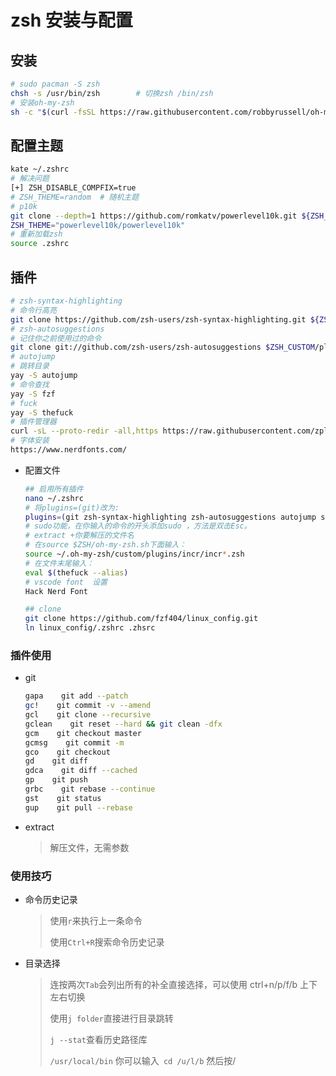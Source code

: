 <!--
title: ZSH
sort:
-->

# zsh 安装与配置

## 安装

```bash
# sudo pacman -S zsh
chsh -s /usr/bin/zsh		# 切换zsh /bin/zsh
# 安装oh-my-zsh
sh -c "$(curl -fsSL https://raw.githubusercontent.com/robbyrussell/oh-my-zsh/master/tools/install.sh)"
```

## 配置主题

```bash
kate ~/.zshrc
# 解决问题
[+] ZSH_DISABLE_COMPFIX=true
# ZSH_THEME=random	# 随机主题
# p10k
git clone --depth=1 https://github.com/romkatv/powerlevel10k.git ${ZSH_CUSTOM:-~/.oh-my-zsh/custom}/themes/powerlevel10k
ZSH_THEME="powerlevel10k/powerlevel10k"
# 重新加载zsh
source .zshrc
```

## 插件

```bash
# zsh-syntax-highlighting
# 命令行高亮
git clone https://github.com/zsh-users/zsh-syntax-highlighting.git ${ZSH_CUSTOM:-~/.oh-my-zsh/custom}/plugins/zsh-syntax-highlighting
# zsh-autosuggestions
# 记住你之前使用过的命令
git clone git://github.com/zsh-users/zsh-autosuggestions $ZSH_CUSTOM/plugins/zsh-autosuggestions
# autojump
# 跳转目录
yay -S autojump
# 命令查找
yay -S fzf
# fuck
yay -S thefuck
# 插件管理器
curl -sL --proto-redir -all,https https://raw.githubusercontent.com/zplug/installer/master/installer.zsh | zsh
# 字体安装
https://www.nerdfonts.com/
```

- 配置文件

  ```bash
  ## 启用所有插件
  nano ~/.zshrc
  # 将plugins=(git)改为:
  plugins=(git zsh-syntax-highlighting zsh-autosuggestions autojump sudo extract)
  # sudo功能，在你输入的命令的开头添加sudo ，方法是双击Esc。
  # extract +你要解压的文件名
  # 在source $ZSH/oh-my-zsh.sh下面输入：
  source ~/.oh-my-zsh/custom/plugins/incr/incr*.zsh
  # 在文件末尾输入：
  eval $(thefuck --alias)
  # vscode font  设置
  Hack Nerd Font

  ## clone
  git clone https://github.com/fzf404/linux_config.git
  ln linux_config/.zshrc .zhsrc
  ```

### 插件使用

- git

  ```bash
  gapa    git add --patch
  gc!    git commit -v --amend
  gcl    git clone --recursive
  gclean    git reset --hard && git clean -dfx
  gcm    git checkout master
  gcmsg    git commit -m
  gco    git checkout
  gd    git diff
  gdca    git diff --cached
  gp    git push
  grbc    git rebase --continue
  gst    git status
  gup    git pull --rebase
  ```

- extract

  > 解压文件，无需参数

### 使用技巧

- 命令历史记录

  > 使用`r`来执行上一条命令
  >
  > 使用`Ctrl+R`搜索命令历史记录

- 目录选择

  > 连按两次`Tab`会列出所有的补全直接选择，可以使用 ctrl+n/p/f/b 上下左右切换
  >
  > 使用`j folder`直接进行目录跳转
  >
  > `j --stat`查看历史路径库
  >
  > `/usr/local/bin` 你可以输入` cd /u/l/b` 然后按/
